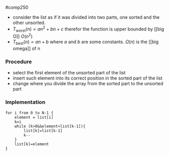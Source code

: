 #comp250 
- consider the list as if it was divided into two parts, one sorted and the other unsorted.
- $T_\text{worst}(n)=an^2+bn+c$ therefor the function is upper bounded by [[big O]] $O(n^2)$
- $T_\text{best}(n)=an+b$ where $a$ and $b$ are some constants. $\Omega (n)$ is the [[big omega]] of n


### Procedure
- select the first element of the unsorted part of the list
- insert such element into its correct position in the sorted part of the list
- change where you divide the array from the sorted part to the unsorted part

### Implementation
```pseudocode
for i from 0 to N-1 {
	element = list[i]
	k=i
	while (k>0&&element<list[k-1]){
		list[k]=list[k-1]
		k--
	}
	list[k]=element
}
```
